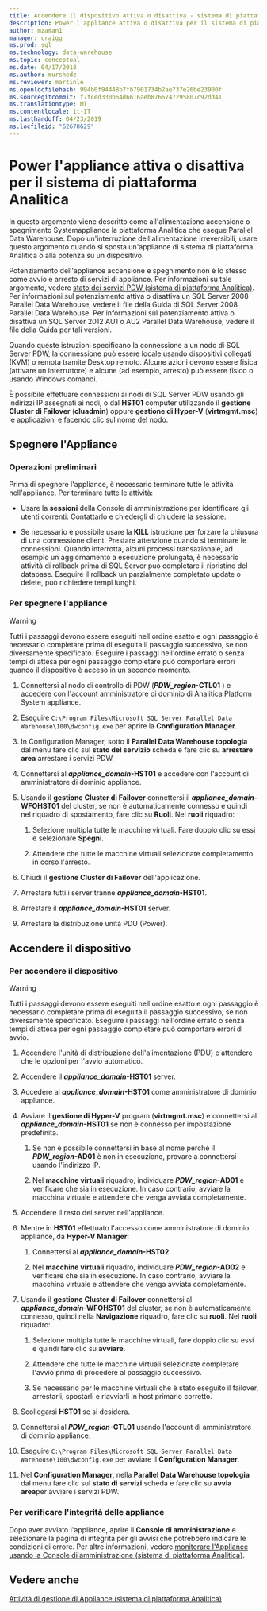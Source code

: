 ```yaml
---
title: Accendere il dispositivo attiva o disattiva - sistema di piattaforma Analitica | Microsoft Docs
description: Power l'appliance attiva o disattiva per il sistema di piattaforma Analitica
author: mzaman1
manager: craigg
ms.prod: sql
ms.technology: data-warehouse
ms.topic: conceptual
ms.date: 04/17/2018
ms.author: murshedz
ms.reviewer: martinle
ms.openlocfilehash: 994b0f94448b7fb7901734b2ae737e26be23900f
ms.sourcegitcommit: f7fced330b64d6616aeb8766747295807c92dd41
ms.translationtype: MT
ms.contentlocale: it-IT
ms.lasthandoff: 04/23/2019
ms.locfileid: "62678629"
---
```

# <a name="power-the-appliance-on-or-off-for-analytics-platform-system"></a>Power l'appliance attiva o disattiva per il sistema di piattaforma Analitica
In questo argomento viene descritto come all'alimentazione accensione o spegnimento Systemappliance la piattaforma Analitica che esegue Parallel Data Warehouse. Dopo un'interruzione dell'alimentazione irreversibili, usare questo argomento quando si sposta un'appliance di sistema di piattaforma Analitica o alla potenza su un dispositivo.  
  
Potenziamento dell'appliance accensione e spegnimento non è lo stesso come avvio e arresto di servizi di appliance. Per informazioni su tale argomento, vedere [stato dei servizi PDW &#40;sistema di piattaforma Analitica&#41;](pdw-services-status.md). Per informazioni sul potenziamento attiva o disattiva un SQL Server 2008 Parallel Data Warehouse, vedere il file della Guida di SQL Server 2008 Parallel Data Warehouse. Per informazioni sul potenziamento attiva o disattiva un SQL Server 2012 AU1 o AU2 Parallel Data Warehouse, vedere il file della Guida per tali versioni.  
  
Quando queste istruzioni specificano la connessione a un nodo di SQL Server PDW, la connessione può essere locale usando dispositivi collegati (KVM) o remota tramite Desktop remoto. Alcune azioni devono essere fisica (attivare un interruttore) e alcune (ad esempio, arresto) può essere fisico o usando Windows comandi.  
  
È possibile effettuare connessioni ai nodi di SQL Server PDW usando gli indirizzi IP assegnati ai nodi, o dal **HST01** computer utilizzando il **gestione Cluster di Failover** (**cluadmin**) oppure **gestione di Hyper-V** (**virtmgmt.msc**) le applicazioni e facendo clic sul nome del nodo.  
  
## <a name="PowerOff"></a>Spegnere l'Appliance  
  
### <a name="before-you-begin"></a>Operazioni preliminari  
Prima di spegnere l'appliance, è necessario terminare tutte le attività nell'appliance. Per terminare tutte le attività:  
  
-   Usare la **sessioni** della Console di amministrazione per identificare gli utenti correnti. Contattarlo e chiedergli di chiudere la sessione.  
  
-   Se necessario è possibile usare la **KILL** istruzione per forzare la chiusura di una connessione client. Prestare attenzione quando si terminare le connessioni. Quando interrotta, alcuni processi transazionale, ad esempio un aggiornamento a esecuzione prolungata, è necessario attività di rollback prima di SQL Server può completare il ripristino del database. Eseguire il rollback un parzialmente completato update o delete, può richiedere tempi lunghi.  
  
### <a name="to-power-off-the-appliance"></a>Per spegnere l'appliance  
  
> [!WARNING]  
> Tutti i passaggi devono essere eseguiti nell'ordine esatto e ogni passaggio è necessario completare prima di eseguita il passaggio successivo, se non diversamente specificato. Eseguire i passaggi nell'ordine errato o senza tempi di attesa per ogni passaggio completare può comportare errori quando il dispositivo è acceso in un secondo momento.  
  
1.  Connettersi al nodo di controllo di PDW (**_PDW_region_-CTL01** ) e accedere con l'account amministratore di dominio di Analitica Platform System appliance.  
  
2.  Eseguire `C:\Program Files\Microsoft SQL Server Parallel Data Warehouse\100\dwconfig.exe` per aprire la **Configuration Manager**.  
  
3.  In Configuration Manager, sotto il **Parallel Data Warehouse topologia** dal menu fare clic sul **stato del servizio** scheda e fare clic su **arrestare area** arrestare i servizi PDW.   
  
4.  Connettersi al  **_appliance_domain_-HST01** e accedere con l'account di amministratore di dominio appliance.  
  
5.  Usando il **gestione Cluster di Failover** connettersi il  **_appliance_domain_-WFOHST01** del cluster, se non è automaticamente connesso e quindi nel riquadro di spostamento, fare clic su **Ruoli**. Nel **ruoli** riquadro:  
  
    1.  Selezione multipla tutte le macchine virtuali. Fare doppio clic su essi e selezionare **Spegni**.  
  
    2.  Attendere che tutte le macchine virtuali selezionate completamento in corso l'arresto.  
  
6.  Chiudi il **gestione Cluster di Failover** dell'applicazione.  
  
7. Arrestare tutti i server tranne  **_appliance_domain_-HST01**.  
  
8. Arrestare il  **_appliance_domain_-HST01** server.  
  
9. Arrestare la distribuzione unità PDU (Power).  
  
## <a name="PowerOn"></a>Accendere il dispositivo  
  
### <a name="to-power-on-the-appliance"></a>Per accendere il dispositivo  
  
> [!WARNING]  
> Tutti i passaggi devono essere eseguiti nell'ordine esatto e ogni passaggio è necessario completare prima di eseguita il passaggio successivo, se non diversamente specificato. Eseguire i passaggi nell'ordine errato o senza tempi di attesa per ogni passaggio completare può comportare errori di avvio.  
  
1.  Accendere l'unità di distribuzione dell'alimentazione (PDU) e attendere che le opzioni per l'avvio automatico.  
  
2.  Accendere il  **_appliance_domain_-HST01** server.  
  
3.  Accedere al  **_appliance_domain_-HST01** come amministratore di dominio appliance.  
  
4.  Avviare il **gestione di Hyper-V** program (**virtmgmt.msc**) e connettersi al  **_appliance_domain_-HST01** se non è connesso per impostazione predefinita.  
  
    1.  Se non è possibile connettersi in base al nome perché il  **_PDW_region_-AD01** è non in esecuzione, provare a connettersi usando l'indirizzo IP.  
  
    2.  Nel **macchine virtuali** riquadro, individuare  **_PDW_region_-AD01** e verificare che sia in esecuzione. In caso contrario, avviare la macchina virtuale e attendere che venga avviata completamente.  
  
5.  Accendere il resto dei server nell'appliance.  
  
6.  Mentre in **HST01** effettuato l'accesso come amministratore di dominio appliance, da **Hyper-V Manager**:  
  
    1.  Connettersi al  **_appliance_domain_-HST02**.  
  
    2.  Nel **macchine virtuali** riquadro, individuare  **_PDW_region_-AD02** e verificare che sia in esecuzione.  In caso contrario, avviare la macchina virtuale e attendere che venga avviata completamente.  
  
7.  Usando il **gestione Cluster di Failover** connettersi al  **_appliance_domain_-WFOHST01** del cluster, se non è automaticamente connesso, quindi nella  **Navigazione** riquadro, fare clic su **ruoli**. Nel **ruoli** riquadro:  
  
    1.  Selezione multipla tutte le macchine virtuali, fare doppio clic su essi e quindi fare clic su **avviare**.  
  
    2.  Attendere che tutte le macchine virtuali selezionate completare l'avvio prima di procedere al passaggio successivo.  
  
    3.  Se necessario per le macchine virtuali che è stato eseguito il failover, arrestarli, spostarli e riavviarli in host primario corretto.  
  
8. Scollegarsi **HST01** se si desidera.  
  
9. Connettersi al  **_PDW_region_-CTL01** usando l'account di amministratore di dominio appliance.  
  
10. Eseguire `C:\Program Files\Microsoft SQL Server Parallel Data Warehouse\100\dwconfig.exe` per avviare il **Configuration Manager**.  
  
11. Nel **Configuration Manager**, nella **Parallel Data Warehouse topologia** dal menu fare clic sul **stato di servizi** scheda e fare clic su **avvia area**per avviare i servizi PDW.  
  
### <a name="to-verify-the-appliance-health"></a>Per verificare l'integrità delle appliance  
Dopo aver avviato l'appliance, aprire il **Console di amministrazione** e selezionare la pagina di integrità per gli avvisi che potrebbero indicare le condizioni di errore. Per altre informazioni, vedere [monitorare l'Appliance usando la Console di amministrazione &#40;sistema di piattaforma Analitica&#41;](monitor-the-appliance-by-using-the-admin-console.md).  
  
## <a name="see-also"></a>Vedere anche  
[Attività di gestione di Appliance &#40;sistema di piattaforma Analitica&#41;](appliance-management-tasks.md)  
  
